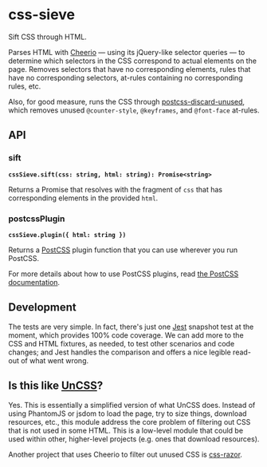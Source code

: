 # css-sieve

Sift CSS through HTML.

Parses HTML with [Cheerio](https://github.com/cheeriojs/cheerio) — using its jQuery-like selector queries — to determine which selectors in the CSS correspond to actual elements on the page.
Removes selectors that have no corresponding elements, rules that have no corresponding selectors, at-rules containing no corresponding rules, etc.

Also, for good measure, runs the CSS through [postcss-discard-unused](https://github.com/ben-eb/postcss-discard-unused), which removes unused `@counter-style`, `@keyframes`, and `@font-face` at-rules.

## API

### sift

**`cssSieve.sift(css: string, html: string): Promise<string>`**

Returns a Promise that resolves with the fragment of `css` that has corresponding elements in the provided `html`.

### postcssPlugin

**`cssSieve.plugin({ html: string })`**

Returns a [PostCSS](http://api.postcss.org/) plugin function that you can use wherever you run PostCSS.

For more details about how to use PostCSS plugins, read [the PostCSS documentation](https://github.com/postcss/postcss#usage).

## Development

The tests are very simple.
In fact, there's just one [Jest](https://facebook.github.io/jest/) snapshot test at the moment, which provides 100% code coverage.
We can add more to the CSS and HTML fixtures, as needed, to test other scenarios and code changes; and Jest handles the comparison and offers a nice legible read-out of what went wrong.

## Is this like [UnCSS](https://github.com/giakki/uncss)?

Yes. This is essentially a simplified version of what UnCSS does.
Instead of using PhantomJS or jsdom to load the page, try to size things, download resources, etc., this module address the core problem of filtering out CSS that is not used in some HTML.
This is a low-level module that could be used within other, higher-level projects (e.g. ones that download resources).

Another project that uses Cheerio to filter out unused CSS is [css-razor](https://github.com/tscanlin/css-razor).
